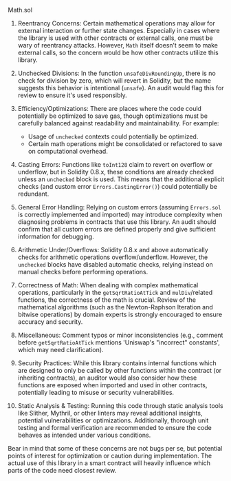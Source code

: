 Math.sol
1. Reentrancy Concerns: Certain mathematical operations may allow for external interaction or further state changes. Especially in cases where the library is used with other contracts or external calls, one must be wary of reentrancy attacks. However, `Math` itself doesn’t seem to make external calls, so the concern would be how other contracts utilize this library.

2. Unchecked Divisions: In the function `unsafeDivRoundingUp`, there is no check for division by zero, which will revert in Solidity, but the name suggests this behavior is intentional (`unsafe`). An audit would flag this for review to ensure it's used responsibly.

3. Efficiency/Optimizations: There are places where the code could potentially be optimized to save gas, though optimizations must be carefully balanced against readability and maintainability. For example:
   - Usage of `unchecked` contexts could potentially be optimized.
   - Certain math operations might be consolidated or refactored to save on computational overhead.

4. Casting Errors: Functions like `toInt128` claim to revert on overflow or underflow, but in Solidity 0.8.x, these conditions are already checked unless an `unchecked` block is used. This means that the additional explicit checks (and custom error `Errors.CastingError()`) could potentially be redundant.

5. General Error Handling: Relying on custom errors (assuming `Errors.sol` is correctly implemented and imported) may introduce complexity when diagnosing problems in contracts that use this library. An audit should confirm that all custom errors are defined properly and give sufficient information for debugging.

6. Arithmetic Under/Overflows: Solidity 0.8.x and above automatically checks for arithmetic operations overflow/underflow. However, the `unchecked` blocks have disabled automatic checks, relying instead on manual checks before performing operations.

7. Correctness of Math: When dealing with complex mathematical operations, particularly in the `getSqrtRatioAtTick` and `mulDiv`/related functions, the correctness of the math is crucial. Review of the mathematical algorithms (such as the Newton-Raphson Iteration and bitwise operations) by domain experts is strongly encouraged to ensure accuracy and security.

8. Miscellaneous: Comment typos or minor inconsistencies (e.g., comment before `getSqrtRatioAtTick` mentions 'Uniswap's "incorrect" constants', which may need clarification).

9. Security Practices: While this library contains internal functions which are designed to only be called by other functions within the contract (or inheriting contracts), an auditor would also consider how these functions are exposed when imported and used in other contracts, potentially leading to misuse or security vulnerabilities.

10. Static Analysis & Testing: Running this code through static analysis tools like Slither, Mythril, or other linters may reveal additional insights, potential vulnerabilities or optimizations. Additionally, thorough unit testing and formal verification are recommended to ensure the code behaves as intended under various conditions.

Bear in mind that some of these concerns are not bugs per se, but potential points of interest for optimization or caution during implementation. The actual use of this library in a smart contract will heavily influence which parts of the code need closest review.